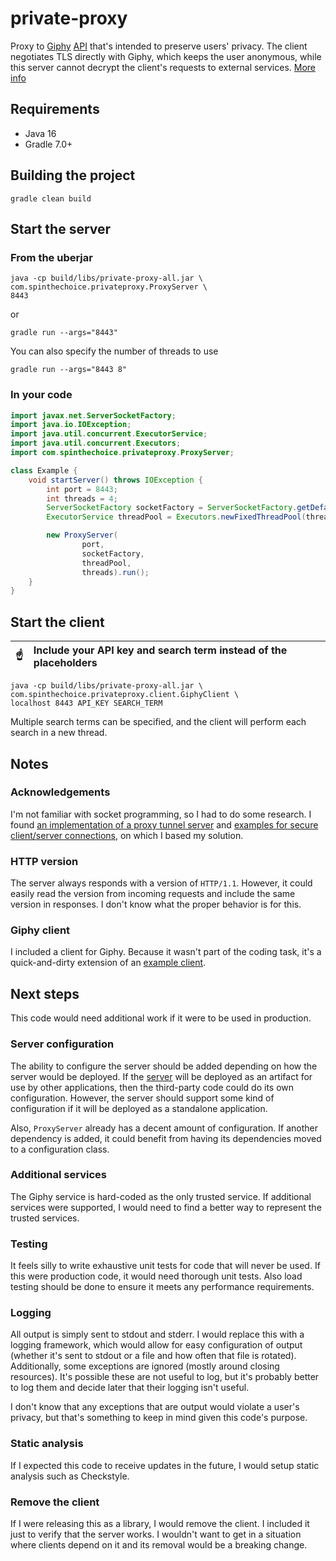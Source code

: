 # private-proxy

Proxy to [Giphy](https://giphy.com/) [API](https://developers.giphy.com/docs/api/) that's intended to preserve users' privacy. The client negotiates TLS directly with Giphy, which keeps the user anonymous, while this server cannot decrypt the client's requests to external services. [More info](https://signal.org/blog/giphy-experiment/)

## Requirements

- Java 16
- Gradle 7.0+

## Building the project
```
gradle clean build
```

## Start the server
### From the uberjar
```
java -cp build/libs/private-proxy-all.jar \
com.spinthechoice.privateproxy.ProxyServer \
8443
```
or
```
gradle run --args="8443"
```
You can also specify the number of threads to use
```
gradle run --args="8443 8"
```
### In your code
```java
import javax.net.ServerSocketFactory;
import java.io.IOException;
import java.util.concurrent.ExecutorService;
import java.util.concurrent.Executors;
import com.spinthechoice.privateproxy.ProxyServer;

class Example {
    void startServer() throws IOException {
        int port = 8443;
        int threads = 4;
        ServerSocketFactory socketFactory = ServerSocketFactory.getDefault();
        ExecutorService threadPool = Executors.newFixedThreadPool(threads);

        new ProxyServer(
                port,
                socketFactory,
                threadPool,
                threads).run();
    }
}
```

## Start the client
| :point_up:    | Include your API key and search term instead of the placeholders |
|---------------|:-----------------------------------------------------------------|
```
java -cp build/libs/private-proxy-all.jar \
com.spinthechoice.privateproxy.client.GiphyClient \
localhost 8443 API_KEY SEARCH_TERM
```
Multiple search terms can be specified, and the client will perform each search in a new thread.

## Notes

### Acknowledgements

I'm not familiar with socket programming, so I had to do some research. I found [an implementation of a proxy tunnel server](https://github.com/openjdk/jdk/blob/05a764f4ffb8030d6b768f2d362c388e5aabd92d/test/jdk/sun/net/www/protocol/https/HttpsURLConnection/ProxyTunnelServer.java) and [examples for secure client/server connections](https://docs.oracle.com/javase/10/security/sample-code-illustrating-secure-socket-connection-client-and-server.htm), on which I based my solution.

### HTTP version

The server always responds with a version of `HTTP/1.1`. However, it could easily read the version from incoming requests and include the same version in responses. I don't know what the proper behavior is for this.

### Giphy client

I included a client for Giphy. Because it wasn't part of the coding task, it's a quick-and-dirty extension of an [example client](https://docs.oracle.com/javase/10/security/sample-code-illustrating-secure-socket-connection-client-and-server.htm).

## Next steps

This code would need additional work if it were to be used in production.

### Server configuration

The ability to configure the server should be added depending on how the server would be deployed. If the [server](src/main/java/com/spinthechoice/privateproxy/ProxyServer.java) will be deployed as an artifact for use by other applications, then the third-party code could do its own configuration. However, the server should support some kind of configuration if it will be deployed as a standalone application.

Also, `ProxyServer` already has a decent amount of configuration. If another dependency is added, it could benefit from having its dependencies moved to a configuration class.

### Additional services

The Giphy service is hard-coded as the only trusted service. If additional services were supported, I would need to find a better way to represent the trusted services.

### Testing

It feels silly to write exhaustive unit tests for code that will never be used. If this were production code, it would need thorough unit tests. Also load testing should be done to ensure it meets any performance requirements.

### Logging

All output is simply sent to stdout and stderr. I would replace this with a logging framework, which would allow for easy configuration of output (whether it's sent to stdout or a file and how often that file is rotated). Additionally, some exceptions are ignored (mostly around closing resources). It's possible these are not useful to log, but it's probably better to log them and decide later that their logging isn't useful.

I don't know that any exceptions that are output would violate a user's privacy, but that's something to keep in mind given this code's purpose.

### Static analysis

If I expected this code to receive updates in the future, I would setup static analysis such as Checkstyle.

### Remove the client

If I were releasing this as a library, I would remove the client. I included it just to verify that the server works. I wouldn't want to get in a situation where clients depend on it and its removal would be a breaking change.
